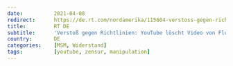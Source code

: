 ```yaml
---
date:          2021-04-08
redirect:      https://de.rt.com/nordamerika/115604-verstoss-gegen-richtlinien-youtube-loscht-lockdown-kritik/
title:         RT DE
subtitle:      'Verstoß gegen Richtlinien: YouTube löscht Video von Floridas Gouverneur mit Lockdown-Kritik'
country:       DE
categories:    [MSM, Widerstand]
tags:          [youtube, zensur, manipulation]
---
```

